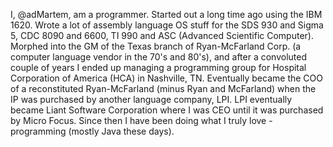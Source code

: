 I, @adMartem, am a programmer. Started out a long time ago using the IBM 1620.  Wrote a lot of assembly language OS stuff for the SDS 930 and Sigma 5, CDC 8090 and 6600, TI 990 and ASC (Advanced Scientific Computer). Morphed into the GM of the Texas branch of Ryan-McFarland Corp. (a computer language vendor in the 70's and 80's), and after a convoluted couple of years I ended up managing a programming group for Hospital Corporation of America (HCA) in Nashville, TN.  Eventually became the COO of a reconstituted Ryan-McFarland (minus Ryan and McFarland) when the IP was purchased by another language company, LPI.  LPI eventually became Liant Software Corporation where I was CEO until it was purchased by Micro Focus.  Since then I have been doing what I truly love - programming (mostly Java these days).
